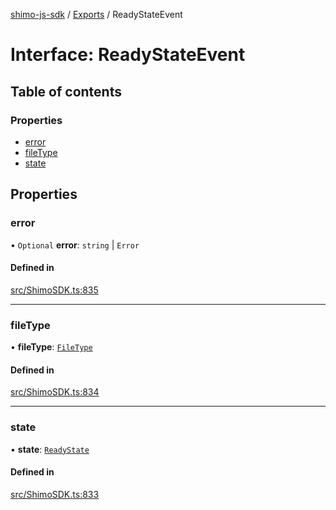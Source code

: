 [shimo-js-sdk](../README.md) / [Exports](../modules.md) / ReadyStateEvent

# Interface: ReadyStateEvent

## Table of contents

### Properties

- [error](ReadyStateEvent.md#error)
- [fileType](ReadyStateEvent.md#filetype)
- [state](ReadyStateEvent.md#state)

## Properties

### error

• `Optional` **error**: `string` \| `Error`

#### Defined in

[src/ShimoSDK.ts:835](https://github.com/shimohq/shimo-js-sdk/blob/158d938/src/ShimoSDK.ts#L835)

___

### fileType

• **fileType**: [`FileType`](../enums/FileType.md)

#### Defined in

[src/ShimoSDK.ts:834](https://github.com/shimohq/shimo-js-sdk/blob/158d938/src/ShimoSDK.ts#L834)

___

### state

• **state**: [`ReadyState`](../enums/ReadyState.md)

#### Defined in

[src/ShimoSDK.ts:833](https://github.com/shimohq/shimo-js-sdk/blob/158d938/src/ShimoSDK.ts#L833)
